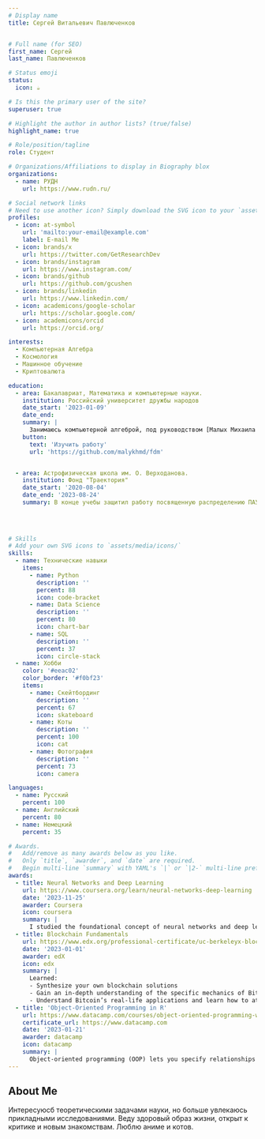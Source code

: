 ```yaml
---
# Display name
title: Сергей Витальевич Павлюченков 


# Full name (for SEO)
first_name: Сергей
last_name: Павлюченков

# Status emoji
status:
  icon: ☕️

# Is this the primary user of the site?
superuser: true

# Highlight the author in author lists? (true/false)
highlight_name: true

# Role/position/tagline
role: Студент

# Organizations/Affiliations to display in Biography blox
organizations:
  - name: РУДН
    url: https://www.rudn.ru/

# Social network links
# Need to use another icon? Simply download the SVG icon to your `assets/media/icons/` folder.
profiles:
  - icon: at-symbol
    url: 'mailto:your-email@example.com'
    label: E-mail Me
  - icon: brands/x
    url: https://twitter.com/GetResearchDev
  - icon: brands/instagram
    url: https://www.instagram.com/
  - icon: brands/github
    url: https://github.com/gcushen
  - icon: brands/linkedin
    url: https://www.linkedin.com/
  - icon: academicons/google-scholar
    url: https://scholar.google.com/
  - icon: academicons/orcid
    url: https://orcid.org/

interests:
  - Компьютерная Алгебра
  - Космология
  - Машинное обучение
  - Криптовалюта

education:
  - area: Бакалавриат, Математика и компьютерные науки.
    institution: Российский университет дружбы народов
    date_start: '2023-01-09'
    date_end: 
    summary: |
      Занимаюсь компьютерной алгеброй, под руководством [Малых Михаила Дмитриевича](https://malykhmd.neocities.org/).
    button:
      text: 'Изучить работу'
      url: 'https://github.com/malykhmd/fdm'


  - area: Астрофизическая школа им. О. Верходанова.
    institution: Фонд "Траектория"
    date_start: '2020-08-04'
    date_end: '2023-08-24'
    summary: В конце учебы защитил работу посвященную распределению ПАУ в ИККТ. 
      
      
    

# Skills
# Add your own SVG icons to `assets/media/icons/`
skills:
  - name: Технические навыки
    items:
      - name: Python
        description: ''
        percent: 88
        icon: code-bracket
      - name: Data Science
        description: ''
        percent: 80
        icon: chart-bar
      - name: SQL
        description: ''
        percent: 37
        icon: circle-stack
  - name: Хобби
    color: '#eeac02'
    color_border: '#f0bf23'
    items:
      - name: Скейтбординг
        description: ''
        percent: 67
        icon: skateboard
      - name: Коты
        description: ''
        percent: 100
        icon: cat
      - name: Фотография
        description: ''
        percent: 73
        icon: camera

languages:
  - name: Русский
    percent: 100
  - name: Английский
    percent: 80
  - name: Немецкий
    percent: 35

# Awards.
#   Add/remove as many awards below as you like.
#   Only `title`, `awarder`, and `date` are required.
#   Begin multi-line `summary` with YAML's `|` or `|2-` multi-line prefix and indent 2 spaces below.
awards:
  - title: Neural Networks and Deep Learning
    url: https://www.coursera.org/learn/neural-networks-deep-learning
    date: '2023-11-25'
    awarder: Coursera
    icon: coursera
    summary: |
      I studied the foundational concept of neural networks and deep learning. By the end, I was familiar with the significant technological trends driving the rise of deep learning; build, train, and apply fully connected deep neural networks; implement efficient (vectorized) neural networks; identify key parameters in a neural network’s architecture; and apply deep learning to your own applications.
  - title: Blockchain Fundamentals
    url: https://www.edx.org/professional-certificate/uc-berkeleyx-blockchain-fundamentals
    date: '2023-01-01'
    awarder: edX
    icon: edx
    summary: |
      Learned:
      - Synthesize your own blockchain solutions
      - Gain an in-depth understanding of the specific mechanics of Bitcoin
      - Understand Bitcoin’s real-life applications and learn how to attack and destroy Bitcoin, Ethereum, smart contracts and Dapps, and alternatives to Bitcoin’s Proof-of-Work consensus algorithm
  - title: 'Object-Oriented Programming in R'
    url: https://www.datacamp.com/courses/object-oriented-programming-with-s3-and-r6-in-r
    certificate_url: https://www.datacamp.com
    date: '2023-01-21'
    awarder: datacamp
    icon: datacamp
    summary: |
      Object-oriented programming (OOP) lets you specify relationships between functions and the objects that they can act on, helping you manage complexity in your code. This is an intermediate level course, providing an introduction to OOP, using the S3 and R6 systems. S3 is a great day-to-day R programming tool that simplifies some of the functions that you write. R6 is especially useful for industry-specific analyses, working with web APIs, and building GUIs.
---
```


## About Me

Интересуюсб теоретическими задачами науки, но больше увлекаюсь прикладными исследованиями. Веду здоровый образ жизни, открыт к критике и новым знакомствам. Люблю аниме и котов.
